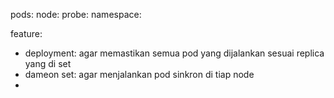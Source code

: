 pods:
node:
probe:
namespace:

feature:

- deployment: agar memastikan semua pod yang dijalankan sesuai replica yang di set
- dameon set: agar menjalankan pod sinkron di tiap node
-
